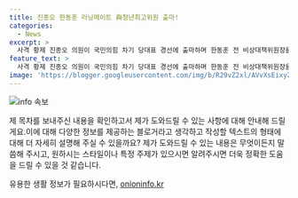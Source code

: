 ```yaml
---
title: 진종오 한동훈 러닝메이트 與청년최고위원 출마!
categories:
  - News
excerpt: >
  사격 황제 진종오 의원이 국민의힘 차기 당대표 경선에 출마하며 한동훈 전 비상대책위원장을 러닝메이트로 선출했다. 이에 대한 해석으로는 한 전 위원장이 영향력을 강화하기 위한 의도로 보이며, 그의 캠프 상황실장은 신지호 전 의원이 맡게 되었다. 9명으로 된 당 지도부에서 대표는 최고위원 3명을 확보하면 대표 측 우군이 5명이 되는 것으로 알려졌다.
feature_text: >
  사격 황제 진종오 의원이 국민의힘 차기 당대표 경선에 출마하며 한동훈 전 비상대책위원장을 러닝메이트로 선출했다. 이에 대한 해석으로는 한 전 위원장이 영향력을 강화하기 위한 의도로 보이며, 그의 캠프 상황실장은 신지호 전 의원이 맡게 되었다. 9명으로 된 당 지도부에서 대표는 최고위원 3명을 확보하면 대표 측 우군이 5명이 되는 것으로 알려졌다.
image: 'https://blogger.googleusercontent.com/img/b/R29vZ2xl/AVvXsEixyZcFfHzMRdzZMjFBmAUKJYCLCGyLL1o632UiGVXcaFdKo_bkvkuCioo0uUKlGfBVcT3P84aROyZIXSBEx3Aw5nCQ3pTgDom1WDC4m8eifvWiAmWEEVb4x6G_l8C0QH225ldMjyaFvpxGEBGNO37VmDTDMHGhJPq73UglMfDca1-0aw/s1600/blogspot.png'
---
```


<p><img src="https://blogger.googleusercontent.com/img/b/R29vZ2xl/AVvXsEixyZcFfHzMRdzZMjFBmAUKJYCLCGyLL1o632UiGVXcaFdKo_bkvkuCioo0uUKlGfBVcT3P84aROyZIXSBEx3Aw5nCQ3pTgDom1WDC4m8eifvWiAmWEEVb4x6G_l8C0QH225ldMjyaFvpxGEBGNO37VmDTDMHGhJPq73UglMfDca1-0aw/s1600/blogspot.png" alt="info 속보" /></p>

<p>제 목차를 보내주신 내용을 확인하고서 제가 도와드릴 수 있는 사항에 대해 안내해 드릴게요.이에 대해 다양한 정보를 제공하는 블로거라고 생각하고 작성할 텍스트의 형태에 대해 더 자세히 설명해 주실 수 있을까요? 제가 도와드릴 수 있는 내용은 무엇이든지 말씀해 주시고, 원하시는 스타일이나 특정 주제가 있으시면 알려주시면 더욱 정확한 도움을 드릴 수 있을 것 같습니다.</p>
유용한 생활 정보가 필요하시다면, <a href="https://onioninfo.kr" rel="dofollow">onioninfo.kr</a>


